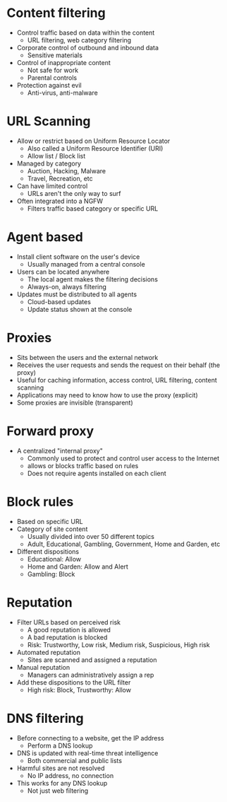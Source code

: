 # Content filtering
- Control traffic based on data within the content
	- URL filtering, web category filtering
- Corporate control of outbound and inbound data
	- Sensitive materials
- Control of inappropriate content
	- Not safe for work
	- Parental controls
- Protection against evil
	- Anti-virus, anti-malware
# URL Scanning
- Allow or restrict based on Uniform Resource Locator
	- Also called a Uniform Resource Identifier (URI)
	- Allow list / Block list
- Managed by category
	- Auction, Hacking, Malware
	- Travel, Recreation, etc
- Can have limited control
	- URLs aren't the only way to surf
- Often integrated into a NGFW
	- Filters traffic based category or specific URL
# Agent based
- Install client software on the user's device
	- Usually managed from a central console
- Users can be located anywhere
	- The local agent makes the filtering decisions
	- Always-on, always filtering
- Updates must be distributed to all agents
	- Cloud-based updates
	- Update status shown at the console
# Proxies
- Sits between the users and the external network
- Receives the user requests and sends the request on their behalf (the proxy)
- Useful for caching information, access control, URL filtering, content scanning
- Applications may need to know how to use the proxy (explicit)
- Some proxies are invisible (transparent)
# Forward proxy
- A centralized "internal proxy"
	- Commonly used to protect and control user access to the Internet
	- allows or blocks traffic based on rules
	- Does not require agents installed on each client
# Block rules
- Based on specific URL
- Category of site content
	- Usually divided into over 50 different topics
	- Adult, Educational, Gambling, Government, Home and Garden, etc
- Different dispositions
	- Educational: Allow
	- Home and Garden: Allow and Alert
	- Gambling: Block
# Reputation
- Filter URLs based on perceived risk
	- A good reputation is allowed
	- A bad reputation is blocked
	- Risk: Trustworthy, Low risk, Medium risk, Suspicious, High risk
- Automated reputation
	- Sites are scanned and assigned a reputation
- Manual reputation
	- Managers can administratively assign a rep
- Add these dispositions to the URL filter
	- High risk: Block, Trustworthy: Allow
# DNS filtering
- Before connecting to a website, get the IP address
	- Perform a DNS lookup
- DNS is updated with real-time threat intelligence
	- Both commercial and public lists
- Harmful sites are not resolved
	- No IP address, no connection
- This works for any DNS lookup
	- Not just web filtering
